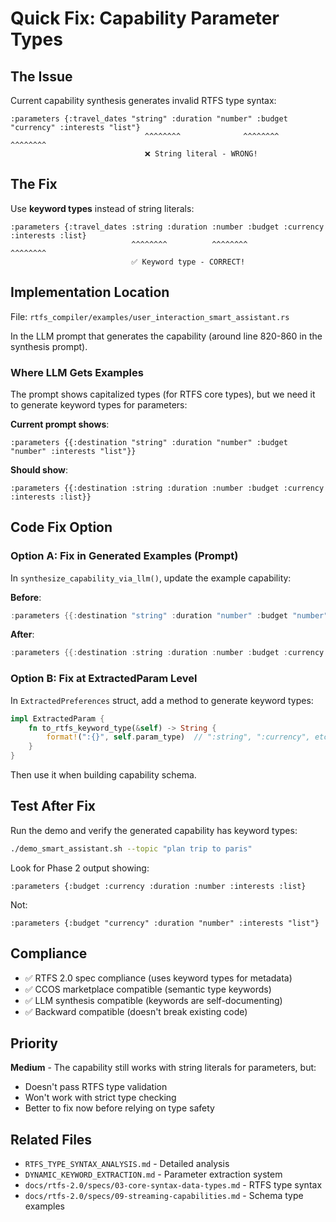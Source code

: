 # Quick Fix: Capability Parameter Types

## The Issue

Current capability synthesis generates invalid RTFS type syntax:

```rtfs
:parameters {:travel_dates "string" :duration "number" :budget "currency" :interests "list"}
                              ^^^^^^^^              ^^^^^^^^                 ^^^^^^^^
                              ❌ String literal - WRONG!
```

## The Fix

Use **keyword types** instead of string literals:

```rtfs
:parameters {:travel_dates :string :duration :number :budget :currency :interests :list}
                           ^^^^^^^^          ^^^^^^^^                  ^^^^^^^^
                           ✅ Keyword type - CORRECT!
```

## Implementation Location

File: `rtfs_compiler/examples/user_interaction_smart_assistant.rs`

In the LLM prompt that generates the capability (around line 820-860 in the synthesis prompt).

### Where LLM Gets Examples

The prompt shows capitalized types (for RTFS core types), but we need it to generate keyword types for parameters:

**Current prompt shows**:
```
:parameters {{:destination "string" :duration "number" :budget "number" :interests "list"}}
```

**Should show**:
```
:parameters {{:destination :string :duration :number :budget :currency :interests :list}}
```

## Code Fix Option

### Option A: Fix in Generated Examples (Prompt)

In `synthesize_capability_via_llm()`, update the example capability:

**Before**:
```rust
:parameters {{:destination "string" :duration "number" :budget "number" :interests "list"}}
```

**After**:
```rust
:parameters {{:destination :string :duration :number :budget :currency :interests :list}}
```

### Option B: Fix at ExtractedParam Level

In `ExtractedPreferences` struct, add a method to generate keyword types:

```rust
impl ExtractedParam {
    fn to_rtfs_keyword_type(&self) -> String {
        format!(":{}", self.param_type)  // ":string", ":currency", etc.
    }
}
```

Then use it when building capability schema.

## Test After Fix

Run the demo and verify the generated capability has keyword types:

```bash
./demo_smart_assistant.sh --topic "plan trip to paris"
```

Look for Phase 2 output showing:
```rtfs
:parameters {:budget :currency :duration :number :interests :list}
```

Not:
```rtfs
:parameters {:budget "currency" :duration "number" :interests "list"}
```

## Compliance

- ✅ RTFS 2.0 spec compliance (uses keyword types for metadata)
- ✅ CCOS marketplace compatible (semantic type keywords)
- ✅ LLM synthesis compatible (keywords are self-documenting)
- ✅ Backward compatible (doesn't break existing code)

## Priority

**Medium** - The capability still works with string literals for parameters, but:
- Doesn't pass RTFS type validation
- Won't work with strict type checking
- Better to fix now before relying on type safety

## Related Files

- `RTFS_TYPE_SYNTAX_ANALYSIS.md` - Detailed analysis
- `DYNAMIC_KEYWORD_EXTRACTION.md` - Parameter extraction system
- `docs/rtfs-2.0/specs/03-core-syntax-data-types.md` - RTFS type syntax
- `docs/rtfs-2.0/specs/09-streaming-capabilities.md` - Schema type examples



